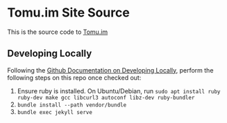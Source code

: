 Tomu.im Site Source
===================

This is the source code to [Tomu.im](https://tomu.im)

Developing Locally
------------------

Following the [Github Documentation on Developing Locally](https://help.github.com/articles/setting-up-your-github-pages-site-locally-with-jekyll/), perform the following steps on this repo once checked out:

1. Ensure ruby is installed.  On Ubuntu/Debian, run `sudo apt install ruby ruby-dev make gcc libcurl3 autoconf libz-dev ruby-bundler`
1. `bundle install --path vendor/bundle`
1. `bundle exec jekyll serve`